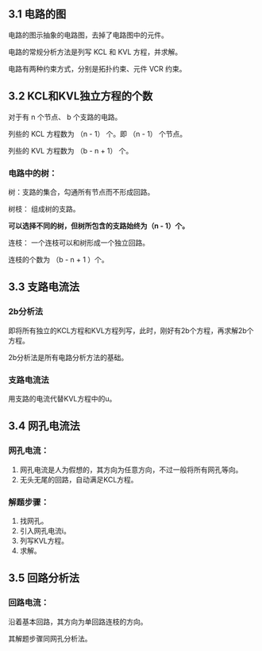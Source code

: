 ## 3.1 电路的图

电路的图示抽象的电路图，去掉了电路图中的元件。

电路的常规分析方法是列写 KCL 和 KVL 方程，并求解。

电路有两种约束方式，分别是拓扑约束、元件 VCR 约束。

## 3.2 KCL和KVL独立方程的个数

对于有 n 个节点、 b 个支路的电路。

列些的 KCL 方程数为 （n - 1） 个。即 （n - 1） 个节点。

列些的 KVL 方程数为 （b - n + 1） 个。

### 电路中的树：

树：支路的集合，勾通所有节点而不形成回路。

树枝： 组成树的支路。

**可以选择不同的树，但树所包含的支路始终为（n - 1）个。**

连枝： 一个连枝可以和树形成一个独立回路。

连枝的个数为 （b - n + 1 ）个。

## 3.3 支路电流法

### 2b分析法

即将所有独立的KCL方程和KVL方程列写，此时，刚好有2b个方程，再求解2b个方程。

2b分析法是所有电路分析方法的基础。

### 支路电流法

用支路的电流代替KVL方程中的u。

## 3.4 网孔电流法

### 网孔电流：

1. 网孔电流是人为假想的，其方向为任意方向，不过一般将所有网孔等向。
2. 无头无尾的回路，自动满足KCL方程。

### 解题步骤：

1. 找网孔。
2. 引入网孔电流i。
3. 列写KVL方程。
4. 求解。

## 3.5 回路分析法

### 回路电流：

沿着基本回路，其方向为单回路连枝的方向。

其解题步骤同网孔分析法。

